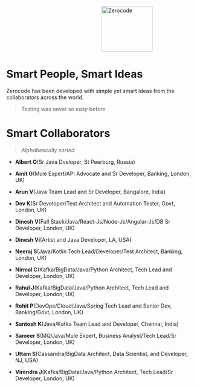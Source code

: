 
<br/>

&nbsp; &nbsp; &nbsp; &nbsp; &nbsp; &nbsp; &nbsp; &nbsp; &nbsp; &nbsp; &nbsp; &nbsp; &nbsp; &nbsp; &nbsp; &nbsp;  &nbsp; &nbsp; &nbsp; &nbsp; &nbsp; &nbsp; &nbsp; &nbsp; &nbsp; &nbsp; &nbsp; &nbsp; &nbsp; &nbsp; &nbsp; &nbsp;   <img width="135"  height="120" alt="Zerocode" src="https://user-images.githubusercontent.com/12598420/51964581-e5a78e80-245e-11e9-9400-72c4c02ac555.png">

Smart People, Smart Ideas
===
Zerocode has been developed with simple yet smart ideas from the collaborators across the world.

> Testing was never so _easy_ before

Smart Collaborators
===

> _Alphabetically sorted_

+ **Albert O**(Sr Java Dveloper, St Peerburg, Russia)

+ **Amit G**(Mule Expert/API Advocate and Sr Developer, Banking, London, UK)

+ **Arun V**(Java Team Lead and Sr Developer, Bangalore, India)

+ **Dev K**(Sr Developer/Test Architect and Automation Tester, Govt, London, UK)

+ **Dinesh V**(Full Stack/Java/React-Js/Node-Js/Angular-Js/DB Sr Developer, London, UK)

+ **Dinesh Vi**(Artist and Java Developer, LA, USA)

+ **Neeraj S**(Java/Kotlin Tech Lead/Developer/Test Architect, Banking, London, UK)

+ **Nirmal C**(Kafka/BigData/Java/Python Architect, Tech Lead and Developer, London, UK)

+ **Rahul J**(Kafka/BigData/Java/Python Architect, Tech Lead and Developer, London, UK)

+ **Rohit P**(DevOps/Cloud/Java/Spring Tech Lead and Senior Dev, Banking/Govt, London, UK)

+ **Santosh K**(Java/Kafka Team Lead and Developer, Chennai, India)

+ **Sameer S**(MQ/Java/Mule Expert, Business Analyst/Tech Lead/Sr Developer, London, UK)

+ **Uttam S**(Cassandra/BigData Architect, Data Scientist, and Developer, NJ, USA)

+ **Virendra J**(Kafka/BigData/Java/Python Architect, Tech Lead/Sr Developer, London, UK)
